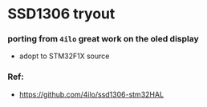 # SSD1306 tryout

### porting from `4ilo` great work on the oled display
- adopt to STM32F1X source

### Ref:
- https://github.com/4ilo/ssd1306-stm32HAL
